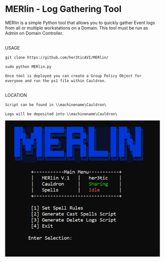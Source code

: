 # MERlin - Log Gathering Tool

MERlin is a simple Python tool that allows you to quickly gather Event logs from all or multiple workstations on a Domain.
This tool must be run as Admin on Domain Controller.

<br>
USAGE
<br>

```
git clone https://github.com/her3ticAVI/MERlin/
```
```
sudo python MERlin.py
```
```
Once tool is deployed you can create a Group Policy Object for everyone and run the ps1 file within Cauldron.
```

<br>
LOCATION
<br>

```
Script can be found in \\machinename\Cauldron\
```
```
Logs will be deposited into \\machinename\Cauldron\
```

<p align="center">
    <img src="./images/Merlin.PNG" alt="Running MERlin">
</p>
